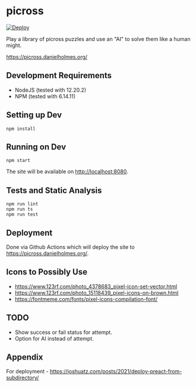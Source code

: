 # picross

[![Deploy](https://github.com/danielholmes/picross/actions/workflows/deploy.yml/badge.svg)](https://github.com/danielholmes/picross/actions/workflows/deploy.yml)

Play a library of picross puzzles and use an "AI" to solve them like a human might.

<https://picross.danielholmes.org/>


## Development Requirements

 - NodeJS (tested with 12.20.2)
 - NPM (tested with 6.14.11)


## Setting up Dev

`npm install`


## Running on Dev

`npm start`

The site will be available on <http://localhost:8080>.


## Tests and Static Analysis

```
npm run lint
npm run ts
npm run test
```

## Deployment

Done via Github Actions which will deploy the site to <https://picross.danielholmes.org/>.


## Icons to Possibly Use

 - https://www.123rf.com/photo_4378683_pixel-icon-set-vector.html
 - https://www.123rf.com/photo_15118439_pixel-icons-on-brown.html
 - https://fontmeme.com/fonts/pixel-icons-compilation-font/
 

## TODO

 - Show success or fail status for attempt.
 - Option for AI instead of attempt.


## Appendix

For deployment - <https://joshuatz.com/posts/2021/deploy-preact-from-subdirectory/>
